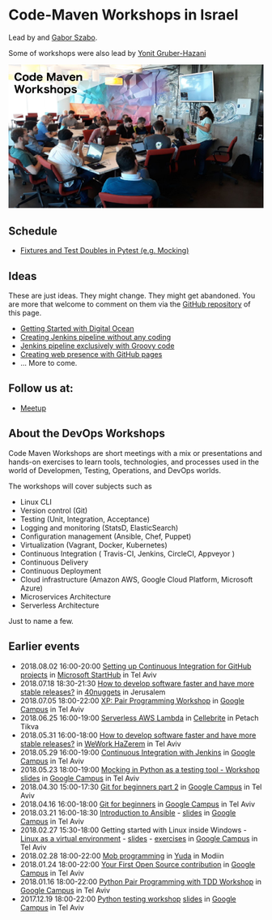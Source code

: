 # Code-Maven Workshops in Israel

Lead by and [Gabor Szabo](https://www.linkedin.com/in/szabgab/).

Some of workshops were also lead by [Yonit Gruber-Hazani](https://www.linkedin.com/in/yonitgruber/)

![Code-Maven Workshops](images/code-maven-workshops-800x450.png)

## Schedule

* [Fixtures and Test Doubles in Pytest (e.g. Mocking)](fixtures-and-test-doubles-in-python)

## Ideas

These are just ideas. They might change. They might get abandoned. You are more that welcome to comment on them
via the [GitHub repository](https://github.com/szabgab/workshops/) of this page.

* [Getting Started with Digital Ocean](getting-started-with-digital-ocean)
* [Creating Jenkins pipeline without any coding](creating-jenkins-pipelines-without-any-coding)
* [Jenkins pipeline exclusively with Groovy code](jenkins-pipeline-with-groovy-code)
* [Creating web presence with GitHub pages](creating-web-presence-with-github-pages)
* ... More to come.

## Follow us at:

* [Meetup](https://www.meetup.com/Code-Mavens/)

## About the DevOps Workshops

Code Maven Workshops are short meetings with a mix or presentations and hands-on exercises to learn tools, technologies, and processes used in the world of Developmen,
Testing, Operations, and DevOps worlds.

The workshops will cover subjects such as

* Linux CLI
* Version control (Git)
* Testing (Unit, Integration, Acceptance)
* Logging and monitoring (StatsD, ElasticSearch)
* Configuration management (Ansible, Chef, Puppet)
* Virtualization (Vagrant, Docker, Kubernetes)
* Continuous Integration ( Travis-CI, Jenkins, CircleCI, Appveyor )
* Continuous Delivery
* Continuous Deployment
* Cloud infrastructure (Amazon AWS, Google Cloud Platform, Microsoft Azure)
* Microservices Architecture
* Serverless Architecture

Just to name a few.

## Earlier events

* 2018.08.02 16:00-20:00 [Setting up Continuous Integration for GitHub projects](https://www.meetup.com/Code-Mavens/events/246803795/) in [Microsoft StartHub](http://starthub.co.il/) in Tel Aviv
* 2018.07.18 18:30-21:30 [How to develop software faster and have more stable releases?](https://www.meetup.com/Code-Mavens/events/252083358/) in [40nuggets](https://40nuggets.com/) in Jerusalem
* 2018.07.05 18:00-22:00 [XP: Pair Programming Workshop](https://www.meetup.com/Code-Mavens/events/249863089/) in [Google Campus](https://www.campus.co/tel-aviv/en) in Tel Aviv
* 2018.06.25 16:00-19:00 [Serverless AWS Lambda](https://www.meetup.com/Code-Mavens/events/246910872/) in [Cellebrite](https://www.cellebrite.com/) in Petach Tikva
* 2018.05.31 16:00-18:00 [How to develop software faster and have more stable releases?](https://www.meetup.com/Code-Mavens/events/251148675/) in [WeWork HaZerem](https://www.wework.com/buildings/10-hazerem-st--tel-aviv) in Tel Aviv
* 2018.05.29 16:00-19:00 [Continuous Integration with Jenkins](https://www.meetup.com/Code-Mavens/events/246910783/) in [Google Campus](https://www.campus.co/tel-aviv/en) in Tel Aviv
* 2018.05.23 18:00-19:00 [Mocking in Python as a testing tool - Workshop](https://www.meetup.com/PyWeb-IL/events/246802670/) [slides](https://code-maven.com/slides/python-mocking/) in [Google Campus](https://www.campus.co/tel-aviv/en) in Tel Aviv
* 2018.04.30 15:00-17:30 [Git for beginners part 2](https://www.meetup.com/Code-Mavens/events/249897829/) in [Google Campus](https://www.campus.co/tel-aviv/en) in Tel Aviv
* 2018.04.16 16:00-18:00 [Git for beginners](https://www.meetup.com/Code-Mavens/events/246910733/) in [Google Campus](https://www.campus.co/tel-aviv/en) in Tel Aviv
* 2018.03.21 16:00-18:30 [Introduction to Ansible](https://www.meetup.com/Code-Mavens/events/246910297/) - [slides](https://code-maven.com/ws2) in [Google Campus](https://www.campus.co/tel-aviv/en) in Tel Aviv
* 2018.02.27 15:30-18:00 Getting started with Linux inside Windows - [Linux as a virtual environment](https://www.meetup.com/Code-Mavens/events/246815054/) - [slides](https://code-maven.com/ws1) - [exercises](https://code-maven.com/exercise-linux-as-a-virtual-environment-nginx) in [Google Campus](https://www.campus.co/tel-aviv/en) in Tel Aviv
* 2018.02.28 18:00-22:00 [Mob programming](https://www.meetup.com/Code-Mavens/events/246827710/) in [Yuda](https://modiinapp.com/en/page/4875/yuda-center-for-young-adults) in Modiin
* 2018.01.24 18:00-22:00 [Your First Open Source contribution](https://www.meetup.com/Code-Mavens/events/246683264/) in [Google Campus](https://www.campus.co/tel-aviv/en) in Tel Aviv
* 2018.01.16 18:00-22:00 [Python Pair Programming with TDD Workshop](https://www.meetup.com/PyWeb-IL/events/246150120/) in [Google Campus](https://www.campus.co/tel-aviv/en) in Tel Aviv
* 2017.12.19 18:00-22:00 [Python testing workshop](https://www.meetup.com/PyWeb-IL/events/245433267/) [slides](https://code-maven.com/slides/python-programming/testing-with-pytest) in [Google Campus](https://www.campus.co/tel-aviv/en) in Tel Aviv



<link href="/workshops.css" rel="stylesheet">
<script src="/workshops.js"></script>
